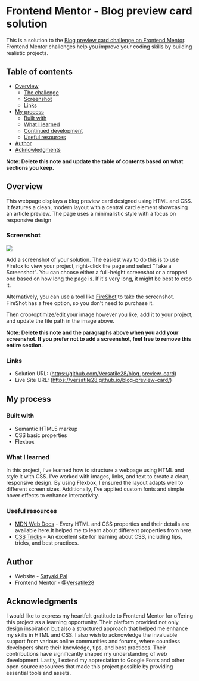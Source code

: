# Frontend Mentor - Blog preview card solution

This is a solution to the [Blog preview card challenge on Frontend Mentor](https://www.frontendmentor.io/challenges/blog-preview-card-ckPaj01IcS). Frontend Mentor challenges help you improve your coding skills by building realistic projects. 

## Table of contents

- [Overview](#overview)
  - [The challenge](#the-challenge)
  - [Screenshot](#screenshot)
  - [Links](#links)
- [My process](#my-process)
  - [Built with](#built-with)
  - [What I learned](#what-i-learned)
  - [Continued development](#continued-development)
  - [Useful resources](#useful-resources)
- [Author](#author)
- [Acknowledgments](#acknowledgments)

**Note: Delete this note and update the table of contents based on what sections you keep.**

## Overview

This webpage displays a blog preview card designed using HTML and CSS. It features a clean, modern layout with a central card element showcasing an article preview. The page uses a minimalistic style with a focus on responsive design

### Screenshot

![](./screenshot.jpg)

Add a screenshot of your solution. The easiest way to do this is to use Firefox to view your project, right-click the page and select "Take a Screenshot". You can choose either a full-height screenshot or a cropped one based on how long the page is. If it's very long, it might be best to crop it.

Alternatively, you can use a tool like [FireShot](https://getfireshot.com/) to take the screenshot. FireShot has a free option, so you don't need to purchase it. 

Then crop/optimize/edit your image however you like, add it to your project, and update the file path in the image above.

**Note: Delete this note and the paragraphs above when you add your screenshot. If you prefer not to add a screenshot, feel free to remove this entire section.**

### Links

- Solution URL: (https://github.com/Versatile28/blog-preview-card)
- Live Site URL: (https://versatile28.github.io/blog-preview-card/)

## My process

### Built with

- Semantic HTML5 markup
- CSS basic properties
- Flexbox

### What I learned

In this project, I've learned how to structure a webpage using HTML and style it with CSS. I've worked with images, links, and text to create a clean, responsive design. By using Flexbox, I ensured the layout adapts well to different screen sizes. Additionally, I've applied custom fonts and simple hover effects to enhance interactivity.

### Useful resources

- [MDN Web Docs](https://developer.mozilla.org/en-US/) - Every HTML and CSS properties and their details are available here.It helped me to learn about different properties from here.
- [CSS Tricks](https://css-tricks.com/) - An excellent site for learning about CSS, including tips, tricks, and best practices.

## Author

- Website - [Satyaki Pal](www.linkedin.com/in/satyakipal2812)
- Frontend Mentor - [@Versatile28](https://www.frontendmentor.io/profile/Versatile28)

## Acknowledgments

I would like to express my heartfelt gratitude to Frontend Mentor for offering this project as a learning opportunity. Their platform provided not only design inspiration but also a structured approach that helped me enhance my skills in HTML and CSS. I also wish to acknowledge the invaluable support from various online communities and forums, where countless developers share their knowledge, tips, and best practices. Their contributions have significantly shaped my understanding of web development. Lastly, I extend my appreciation to Google Fonts and other open-source resources that made this project possible by providing essential tools and assets.
